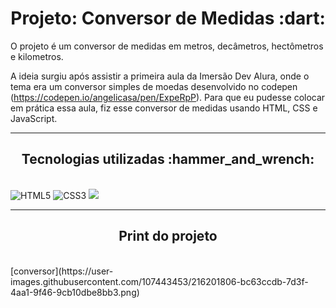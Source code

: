 <h1 align="center">Projeto: Conversor de Medidas :dart:</h1>
<p> O projeto é um conversor de medidas em metros, decâmetros, hectômetros e kilometros.

A ideia surgiu após assistir a primeira aula da Imersão Dev Alura, onde o tema era um conversor simples de moedas desenvolvido no codepen (https://codepen.io/angelicasa/pen/ExpeRpP). Para que eu pudesse colocar em prática essa aula, fiz esse conversor de medidas usando HTML, CSS e JavaScript. </p>
<hr>
<h2 align="center">Tecnologias utilizadas :hammer_and_wrench:</h2><br>
<img src="https://img.shields.io/badge/HTML5-E34F26?style=for-the-badge&logo=html5&logoColor=white" alt="HTML5" data-canonical-src="https://img.shields.io/badge/html5-%23E34F26.svg?style=for-the-badge&amp;logo=html5&amp;logoColor=white" style="max-width: 100%;">
<img src="https://img.shields.io/badge/CSS3-1572B6?style=for-the-badge&logo=css3&logoColor=white" alt="CSS3" data-canonical-src="https://img.shields.io/badge/css3-%231572B6.svg?style=for-the-badge&amp;logo=css3&amp;logoColor=white" style="max-width: 100%;">
<img src="https://img.shields.io/badge/JavaScript-323330?style=for-the-badge&logo=javascript&logoColor=F7DF1E" >

<hr>
<h2 align="center"> Print do projeto </h2>
<br>
[conversor](https://user-images.githubusercontent.com/107443453/216201806-bc63ccdb-7d3f-4aa1-9f46-9cb10dbe8bb3.png)


